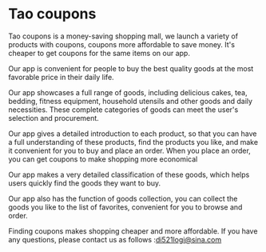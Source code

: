 # Tao coupons

Tao coupons is a money-saving shopping mall, we launch a variety of products with coupons, coupons more affordable to save money. It's cheaper to get coupons for the same items on our app.

Our app is convenient for people to buy the best quality goods at the most favorable price in their daily life.

Our app showcases a full range of goods, including delicious cakes, tea, bedding, fitness equipment, household utensils and other goods and daily necessities. These complete categories of goods can meet the user's selection and procurement.

Our app gives a detailed introduction to each product, so that you can have a full understanding of these products, find the products you like, and make it convenient for you to buy and place an order. When you place an order, you can get coupons to make shopping more economical

Our app makes a very detailed classification of these goods, which helps users quickly find the goods they want to buy.

Our app also has the function of goods collection, you can collect the goods you like to the list of favorites, convenient for you to browse and order.

Finding coupons makes shopping cheaper and more affordable.
If you have any questions, please contact us as follows :di521logi@sina.com

